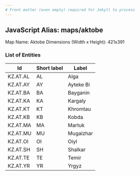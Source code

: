 ```yaml
---
# Front matter (even empty) required for Jekyll to process
---
```


## JavaScript Alias: maps/aktobe

Map Name: Aktobe
Dimensions (Width x Height): 421x391

### List of Entities

 | Id       | Short label | Label     |
 | -------- | ----------- | --------- |
 | KZ.AT.AL | AL          | Alga      |
 | KZ.AT.AY | AY          | Ayteke Bi |
 | KZ.AT.BA | BA          | Bayganin  |
 | KZ.AT.KA | KA          | Kargaly   |
 | KZ.AT.KT | KT          | Khromtau  |
 | KZ.AT.KB | KB          | Kobda     |
 | KZ.AT.MA | MA          | Martuk    |
 | KZ.AT.MU | MU          | Mugalzhar |
 | KZ.AT.OI | OI          | Oiyl      |
 | KZ.AT.SH | SH          | Shalkar   |
 | KZ.AT.TE | TE          | Temir     |
 | KZ.AT.YR | YR          | Yrgyz     |
